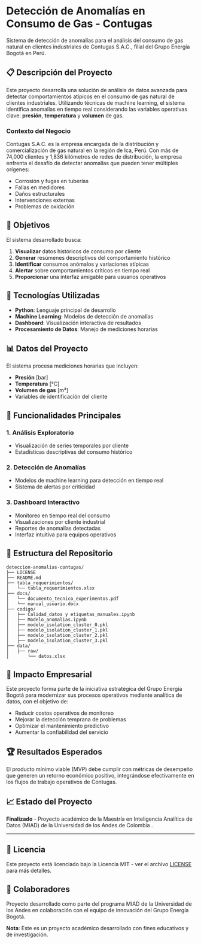 # Detección de Anomalías en Consumo de Gas - Contugas

Sistema de detección de anomalías para el análisis del consumo de gas natural en clientes industriales de Contugas S.A.C., filial del Grupo Energía Bogotá en Perú.

## 📋 Descripción del Proyecto

Este proyecto desarrolla una solución de análisis de datos avanzada para detectar comportamientos atípicos en el consumo de gas natural de clientes industriales. Utilizando técnicas de machine learning, el sistema identifica anomalías en tiempo real considerando las variables operativas clave: **presión**, **temperatura** y **volumen** de gas.

### Contexto del Negocio

Contugas S.A.C. es la empresa encargada de la distribución y comercialización de gas natural en la región de Ica, Perú. Con más de 74,000 clientes y 1,836 kilómetros de redes de distribución, la empresa enfrenta el desafío de detectar anomalías que pueden tener múltiples orígenes:

- Corrosión y fugas en tuberías
- Fallas en medidores
- Daños estructurales
- Intervenciones externas
- Problemas de oxidación

## 🎯 Objetivos

El sistema desarrollado busca:

1. **Visualizar** datos históricos de consumo por cliente
2. **Generar** resúmenes descriptivos del comportamiento histórico
3. **Identificar** consumos anómalos y variaciones atípicas
4. **Alertar** sobre comportamientos críticos en tiempo real
5. **Proporcionar** una interfaz amigable para usuarios operativos

## 🔧 Tecnologías Utilizadas

- **Python**: Lenguaje principal de desarrollo
- **Machine Learning**: Modelos de detección de anomalías
- **Dashboard**: Visualización interactiva de resultados
- **Procesamiento de Datos**: Manejo de mediciones horarias

## 📊 Datos del Proyecto

El sistema procesa mediciones horarias que incluyen:
- **Presión** [bar]
- **Temperatura** [°C] 
- **Volumen de gas** [m³]
- Variables de identificación del cliente

## 🚀 Funcionalidades Principales

### 1. Análisis Exploratorio
- Visualización de series temporales por cliente
- Estadísticas descriptivas del consumo histórico

### 2. Detección de Anomalías
- Modelos de machine learning para detección en tiempo real
- Sistema de alertas por criticidad

### 3. Dashboard Interactivo
- Monitoreo en tiempo real del consumo
- Visualizaciones por cliente industrial
- Reportes de anomalías detectadas
- Interfaz intuitiva para equipos operativos

## 📁 Estructura del Repositorio

```
deteccion-anomalias-contugas/
├── LICENSE
├── README.md
├── tabla_requerimientos/
│   └── tabla_requerimientos.xlsx
├── docs/
│   └── documento_tecnico_experimentos.pdf
│   └── manual_usuario.docx
├── codigo/
│   ├── Calidad_datos y etiquetas_manuales.ipynb
│   ├── Modelo_anomalias.ipynb
│   ├── modelo_isolation_cluster_0.pkl
│   ├── modelo_isolation_cluster_1.pkl
│   ├── modelo_isolation_cluster_2.pkl
│   ├── modelo_isolation_cluster_3.pkl
├── data/
│   ├── raw/
│       └── datos.xlsx
```

## 💼 Impacto Empresarial

Este proyecto forma parte de la iniciativa estratégica del Grupo Energía Bogotá para modernizar sus procesos operativos mediante analítica de datos, con el objetivo de:

- Reducir costos operativos de monitoreo
- Mejorar la detección temprana de problemas
- Optimizar el mantenimiento predictivo
- Aumentar la confiabilidad del servicio

## 🏆 Resultados Esperados

El producto mínimo viable (MVP) debe cumplir con métricas de desempeño que generen un retorno económico positivo, integrándose efectivamente en los flujos de trabajo operativos de Contugas.

## 📈 Estado del Proyecto

**Finalizado** - Proyecto académico de la Maestría en Inteligencia Analítica de Datos (MIAD) de la Universidad de los Andes de Colombia .

---

## 📄 Licencia

Este proyecto está licenciado bajo la Licencia MIT - ver el archivo [LICENSE](LICENSE) para más detalles.

## 🤝 Colaboradores

Proyecto desarrollado como parte del programa MIAD de la Universidad de los Andes en colaboración con el equipo de innovación del Grupo Energía Bogotá.

**Nota**: Este es un proyecto académico desarrollado con fines educativos y de investigación.

